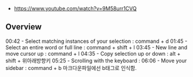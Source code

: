 
- https://www.youtube.com/watch?v=9M58urr1CVQ

## Overview
00:42 - Select matching instances of your selection : command + d
01:45 - Select an entire word or full line : command + shift + l
03:45 - New line and move cursor up : command + l
04:35 - Copy selection up or down : alt + shift + 위아래방향키
05:25 - Scrolling with the keyboard : 
06:06 - Move your sidebar : command + b 마크다운파일에선 b태그로 인식함.
